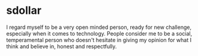 # sdollar
I regard myself to be a very open minded person, ready for new challenge, especially when it comes to technology. People consider me to be a social, temperamental person who doesn't hesitate in giving my opinion for what I think and believe in, honest and respectfully.
